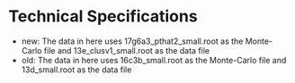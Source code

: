 # Technical Specifications
- new: The data in here uses 17g6a3_pthat2_small.root as the Monte-Carlo file and 13e_clusv1_small.root as the data file
- old: The data in here uses 16c3b_small.root as the Monte-Carlo file and 13d_small.root as the data file